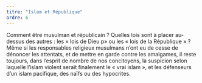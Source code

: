 ```yaml
---
titre: "Islam et République"
ordre: 6
---
```



Comment être musulman et républicain&nbsp;? Quelles lois sont à placer au-dessus des autres&nbsp;: les «&nbsp;lois de Dieu&nbsp;p» ou les «&nbsp;lois de la République&nbsp;»&nbsp;? Même si les responsables religieux musulmans n’ont eu de cesse de dénoncer les attentats, et de mettre en garde contre les amalgames, il reste toujours, dans l’esprit de nombre de nos concitoyens, la suspicion selon laquelle l’islam violent serait finalement le «&nbsp;vrai islam&nbsp;», et les défenseurs d’un islam pacifique, des naïfs ou des hypocrites.
